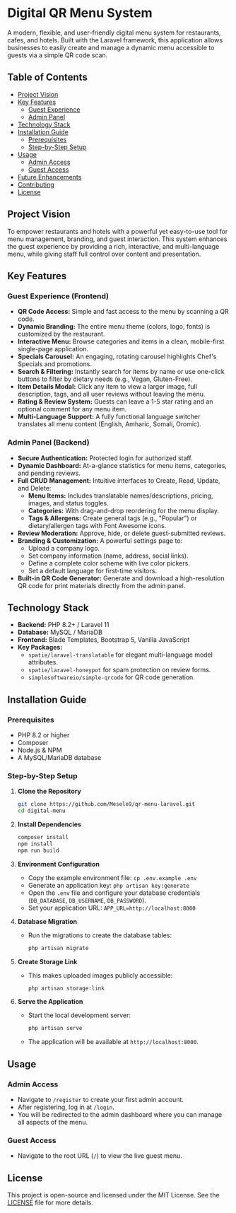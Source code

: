 # Digital QR Menu System

A modern, flexible, and user-friendly digital menu system for restaurants, cafes, and hotels. Built with the Laravel framework, this application allows businesses to easily create and manage a dynamic menu accessible to guests via a simple QR code scan.


## Table of Contents

- [Project Vision](#project-vision)
- [Key Features](#key-features)
  - [Guest Experience](#guest-experience)
  - [Admin Panel](#admin-panel)
- [Technology Stack](#technology-stack)
- [Installation Guide](#installation-guide)
  - [Prerequisites](#prerequisites)
  - [Step-by-Step Setup](#step-by-step-setup)
- [Usage](#usage)
  - [Admin Access](#admin-access)
  - [Guest Access](#guest-access)
- [Future Enhancements](#future-enhancements)
- [Contributing](#contributing)
- [License](#license)

## Project Vision

To empower restaurants and hotels with a powerful yet easy-to-use tool for menu management, branding, and guest interaction. This system enhances the guest experience by providing a rich, interactive, and multi-language menu, while giving staff full control over content and presentation.

## Key Features

### Guest Experience (Frontend)

-   **QR Code Access:** Simple and fast access to the menu by scanning a QR code.
-   **Dynamic Branding:** The entire menu theme (colors, logo, fonts) is customized by the restaurant.
-   **Interactive Menu:** Browse categories and items in a clean, mobile-first single-page application.
-   **Specials Carousel:** An engaging, rotating carousel highlights Chef's Specials and promotions.
-   **Search & Filtering:** Instantly search for items by name or use one-click buttons to filter by dietary needs (e.g., Vegan, Gluten-Free).
-   **Item Details Modal:** Click any item to view a larger image, full description, tags, and all user reviews without leaving the menu.
-   **Rating & Review System:** Guests can leave a 1-5 star rating and an optional comment for any menu item.
-   **Multi-Language Support:** A fully functional language switcher translates all menu content (English, Amharic, Somali, Oromic).

### Admin Panel (Backend)

-   **Secure Authentication:** Protected login for authorized staff.
-   **Dynamic Dashboard:** At-a-glance statistics for menu items, categories, and pending reviews.
-   **Full CRUD Management:** Intuitive interfaces to Create, Read, Update, and Delete:
    -   **Menu Items:** Includes translatable names/descriptions, pricing, images, and status toggles.
    -   **Categories:** With drag-and-drop reordering for the menu display.
    -   **Tags & Allergens:** Create general tags (e.g., "Popular") or dietary/allergen tags with Font Awesome icons.
-   **Review Moderation:** Approve, hide, or delete guest-submitted reviews.
-   **Branding & Customization:** A powerful settings page to:
    -   Upload a company logo.
    -   Set company information (name, address, social links).
    -   Define a complete color scheme with live color pickers.
    -   Set a default language for first-time visitors.
-   **Built-in QR Code Generator:** Generate and download a high-resolution QR code for print materials directly from the admin panel.

## Technology Stack

-   **Backend:** PHP 8.2+ / Laravel 11
-   **Database:** MySQL / MariaDB
-   **Frontend:** Blade Templates, Bootstrap 5, Vanilla JavaScript
-   **Key Packages:**
    -   `spatie/laravel-translatable` for elegant multi-language model attributes.
    -   `spatie/laravel-honeypot` for spam protection on review forms.
    -   `simplesoftwareio/simple-qrcode` for QR code generation.

## Installation Guide

### Prerequisites

-   PHP 8.2 or higher
-   Composer
-   Node.js & NPM
-   A MySQL/MariaDB database

### Step-by-Step Setup

1.  **Clone the Repository**
    ```bash
    git clone https://github.com/Mesele9/qr-menu-laravel.git
    cd digital-menu
    ```

2.  **Install Dependencies**
    ```bash
    composer install
    npm install
    npm run build
    ```

3.  **Environment Configuration**
    -   Copy the example environment file: `cp .env.example .env`
    -   Generate an application key: `php artisan key:generate`
    -   Open the `.env` file and configure your database credentials (`DB_DATABASE`, `DB_USERNAME`, `DB_PASSWORD`).
    -   Set your application URL: `APP_URL=http://localhost:8000`

4.  **Database Migration**
    -   Run the migrations to create the database tables:
        ```bash
        php artisan migrate
        ```

5.  **Create Storage Link**
    -   This makes uploaded images publicly accessible:
        ```bash
        php artisan storage:link
        ```

6.  **Serve the Application**
    -   Start the local development server:
        ```bash
        php artisan serve
        ```
    -   The application will be available at `http://localhost:8000`.

## Usage

### Admin Access

-   Navigate to `/register` to create your first admin account.
-   After registering, log in at `/login`.
-   You will be redirected to the admin dashboard where you can manage all aspects of the menu.

### Guest Access

-   Navigate to the root URL (`/`) to view the live guest menu.

## License

This project is open-source and licensed under the MIT License. See the [LICENSE](LICENSE.md) file for more details.